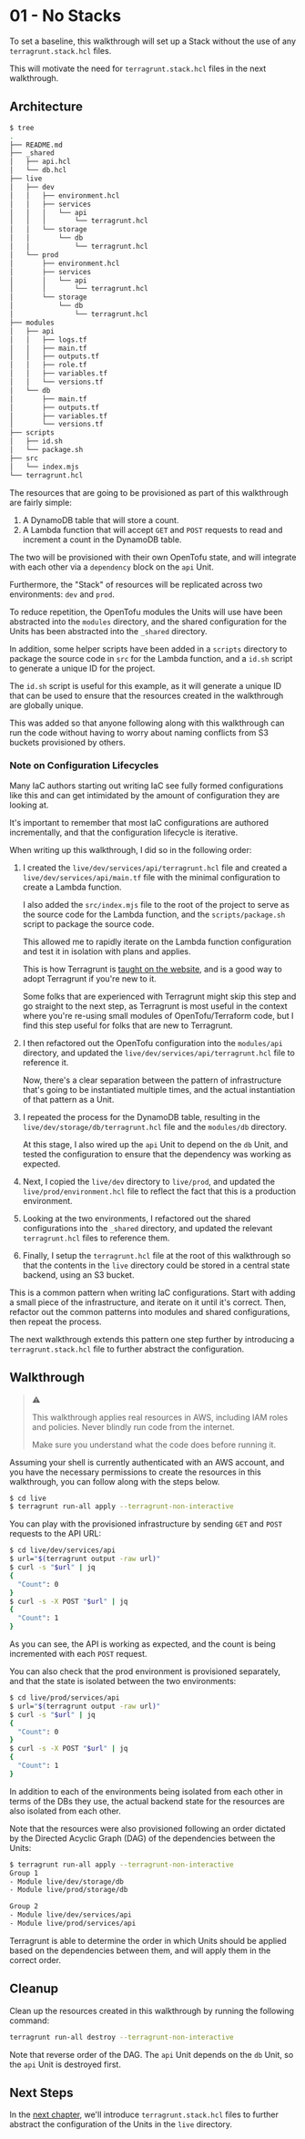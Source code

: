 # 01 - No Stacks

To set a baseline, this walkthrough will set up a Stack without the use of any `terragrunt.stack.hcl` files.

This will motivate the need for `terragrunt.stack.hcl` files in the next walkthrough.

## Architecture

```bash
$ tree
.
├── README.md
├── _shared
│   ├── api.hcl
│   └── db.hcl
├── live
│   ├── dev
│   │   ├── environment.hcl
│   │   ├── services
│   │   │   └── api
│   │   │       └── terragrunt.hcl
│   │   └── storage
│   │       └── db
│   │           └── terragrunt.hcl
│   └── prod
│       ├── environment.hcl
│       ├── services
│       │   └── api
│       │       └── terragrunt.hcl
│       └── storage
│           └── db
│               └── terragrunt.hcl
├── modules
│   ├── api
│   │   ├── logs.tf
│   │   ├── main.tf
│   │   ├── outputs.tf
│   │   ├── role.tf
│   │   ├── variables.tf
│   │   └── versions.tf
│   └── db
│       ├── main.tf
│       ├── outputs.tf
│       ├── variables.tf
│       └── versions.tf
├── scripts
│   ├── id.sh
│   └── package.sh
├── src
│   └── index.mjs
└── terragrunt.hcl
```

The resources that are going to be provisioned as part of this walkthrough are fairly simple:

1. A DynamoDB table that will store a count.
2. A Lambda function that will accept `GET` and `POST` requests to read and increment a count in the DynamoDB table.

The two will be provisioned with their own OpenTofu state, and will integrate with each other via a `dependency` block on the `api` Unit.

Furthermore, the "Stack" of resources will be replicated across two environments: `dev` and `prod`.

To reduce repetition, the OpenTofu modules the Units will use have been abstracted into the `modules` directory, and the shared configuration for the Units has been abstracted into the `_shared` directory.

In addition, some helper scripts have been added in a `scripts` directory to package the source code in `src` for the Lambda function, and a `id.sh` script to generate a unique ID for the project.

The `id.sh` script is useful for this example, as it will generate a unique ID that can be used to ensure that the resources created in the walkthrough are globally unique.

This was added so that anyone following along with this walkthrough can run the code without having to worry about naming conflicts from S3 buckets provisioned by others.

### Note on Configuration Lifecycles

Many IaC authors starting out writing IaC see fully formed configurations like this and can get intimidated by the amount of configuration they are looking at.

It's important to remember that most IaC configurations are authored incrementally, and that the configuration lifecycle is iterative.

When writing up this walkthrough, I did so in the following order:

1. I created the `live/dev/services/api/terragrunt.hcl` file and created a `live/dev/services/api/main.tf` file with the minimal configuration to create a Lambda function.

   I also added the `src/index.mjs` file to the root of the project to serve as the source code for the Lambda function, and the `scripts/package.sh` script to package the source code.

   This allowed me to rapidly iterate on the Lambda function configuration and test it in isolation with plans and applies.

   This is how Terragrunt is [taught on the website](https://terragrunt.gruntwork.io/docs/getting-started/quick-start/), and is a good way to adopt Terragrunt if you're new to it.

   Some folks that are experienced with Terragrunt might skip this step and go straight to the next step, as Terragrunt is most useful in the context where you're re-using small modules of OpenTofu/Terraform code, but I find this step useful for folks that are new to Terragrunt.

2. I then refactored out the OpenTofu configuration into the `modules/api` directory, and updated the `live/dev/services/api/terragrunt.hcl` file to reference it.

   Now, there's a clear separation between the pattern of infrastructure that's going to be instantiated multiple times, and the actual instantiation of that pattern as a Unit.

3. I repeated the process for the DynamoDB table, resulting in the `live/dev/storage/db/terragrunt.hcl` file and the `modules/db` directory.

   At this stage, I also wired up the `api` Unit to depend on the `db` Unit, and tested the configuration to ensure that the dependency was working as expected.

4. Next, I copied the `live/dev` directory to `live/prod`, and updated the `live/prod/environment.hcl` file to reflect the fact that this is a production environment.

5. Looking at the two environments, I refactored out the shared configurations into the `_shared` directory, and updated the relevant `terragrunt.hcl` files to reference them.

6. Finally, I setup the `terragrunt.hcl` file at the root of this walkthrough so that the contents in the `live` directory could be stored in a central state backend, using an S3 bucket.

This is a common pattern when writing IaC configurations. Start with adding a small piece of the infrastructure, and iterate on it until it's correct. Then, refactor out the common patterns into modules and shared configurations, then repeat the process.

The next walkthrough extends this pattern one step further by introducing a `terragrunt.stack.hcl` file to further abstract the configuration.

## Walkthrough

> :warning:
>
> This walkthrough applies real resources in AWS, including IAM roles and policies. Never blindly run code from the internet.
>
> Make sure you understand what the code does before running it.

Assuming your shell is currently authenticated with an AWS account, and you have the necessary permissions to create the resources in this walkthrough, you can follow along with the steps below.

```bash
$ cd live
$ terragrunt run-all apply --terragrunt-non-interactive
```

You can play with the provisioned infrastructure by sending `GET` and `POST` requests to the API URL:

```bash
$ cd live/dev/services/api
$ url="$(terragrunt output -raw url)"
$ curl -s "$url" | jq
{
  "Count": 0
}
$ curl -s -X POST "$url" | jq
{
  "Count": 1
}
```

As you can see, the API is working as expected, and the count is being incremented with each `POST` request.

You can also check that the prod environment is provisioned separately, and that the state is isolated between the two environments:

```bash
$ cd live/prod/services/api
$ url="$(terragrunt output -raw url)"
$ curl -s "$url" | jq
{
  "Count": 0
}
$ curl -s -X POST "$url" | jq
{
  "Count": 1
}
```

In addition to each of the environments being isolated from each other in terms of the DBs they use, the actual backend state for the resources are also isolated from each other.

Note that the resources were also provisioned following an order dictated by the Directed Acyclic Graph (DAG) of the dependencies between the Units:

```bash
$ terragrunt run-all apply --terragrunt-non-interactive
Group 1
- Module live/dev/storage/db
- Module live/prod/storage/db

Group 2
- Module live/dev/services/api
- Module live/prod/services/api
```

Terragrunt is able to determine the order in which Units should be applied based on the dependencies between them, and will apply them in the correct order.

## Cleanup

Clean up the resources created in this walkthrough by running the following command:

```bash
terragrunt run-all destroy --terragrunt-non-interactive
```

Note that reverse order of the DAG. The `api` Unit depends on the `db` Unit, so the `api` Unit is destroyed first.

## Next Steps

In the [next chapter](../02-stacks), we'll introduce `terragrunt.stack.hcl` files to further abstract the configuration of the Units in the `live` directory.

